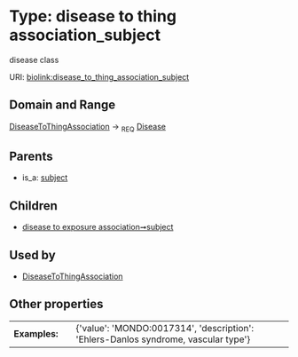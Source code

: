 
# Type: disease to thing association_subject


disease class

URI: [biolink:disease_to_thing_association_subject](https://w3id.org/biolink/vocab/disease_to_thing_association_subject)


## Domain and Range

[DiseaseToThingAssociation](DiseaseToThingAssociation.md) ->  <sub>REQ</sub> [Disease](Disease.md)

## Parents

 *  is_a: [subject](subject.md)

## Children

 *  [disease to exposure association➞subject](disease_to_exposure_association_subject.md)

## Used by

 * [DiseaseToThingAssociation](DiseaseToThingAssociation.md)

## Other properties

|  |  |  |
| --- | --- | --- |
| **Examples:** | | {'value': 'MONDO:0017314', 'description': 'Ehlers-Danlos syndrome, vascular type'} |

